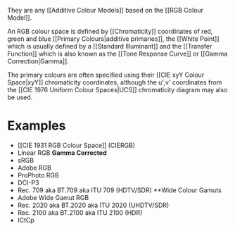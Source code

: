 They are any [[Additive Colour Models]] based on the [[RGB Colour Model]].

An RGB colour space is defined by [[Chromaticity]] coordinates of red, green and blue [[Primary Colours|additive primaries]], the [[White Point]] which is usually defined by a [[Standard Illuminant]] and the [[Transfer Function]] which is also known as the [[Tone Response Curve]] or [[Gamma Correction|Gamma]].

The primary colours are often specified using their [[CIE xyY Colour Space|xyY]] chromaticity coordinates, although the u',v' coordinates from the [[CIE 1976 Uniform Colour Spaces|UCS]] chromaticity diagram may also be used.

# Examples
- [[CIE 1931 RGB Colour Space]] (CIERGB)
- Linear RGB
**Gamma Corrected**
- sRGB
- Adobe RGB
- ProPhoto RGB
- DCI-P3
- Rec. 709 aka BT.709 aka ITU 709 (HDTV/SDR)
**Wide Colour Gamuts
- Adobe Wide Gamut RGB
- Rec. 2020 aka BT.2020 aka ITU 2020 (UHDTV/SDR)
- Rec. 2100 aka BT.2100 aka ITU 2100 (HDR)
- ICtCp